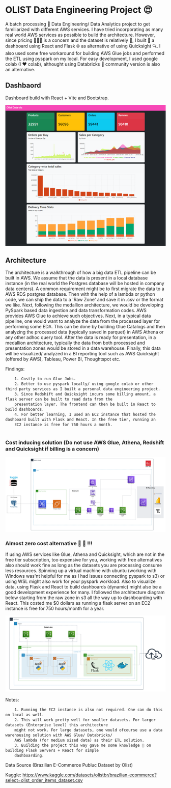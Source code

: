 # OLIST Data Engineering Project 😍

A batch processing 🔧 Data Engineering/ Data Analytics project to get familiarized with different AWS services. I have tried incorporating as many real world AWS services as possible to build the architecture. However, since pricing 💸💸💸 is a concern and the dataset is relatively 🤏, I built 💪 a dashboard using React and Flask 🌐 as alternative of using Quicksight 🔍. I also used some free workaround for building AWS Glue jobs and performed the ETL using pyspark on my local. For easy development, I used google colab (I ❤️ colab), althought using Databricks 🧱 community version is also an alternative.

## Dashbaord

Dashboard build with React + Vite and Bootstrap.

![Final Visualization](visualization_react_1.png)

## Architecture

The architecture is a walkthrough of how a big data ETL pipeline can be built in AWS. We assume that the data is present in a local database instance (in the real world the Postgres database will be hosted in company data centers). A common requirement might be to first migrate the data to a AWS RDS postgres database. Then with the help of a lambda or python code, we can ship the data to a 'Raw Zone' and save it in .csv or the format we like. Next, following the medallion architecture, we would be developing PySpark based data ingestion and data transformation codes. AWS provides AWS Glue to achieve such objectives.
Next, in a typical data pipeline, one would want to analyze the data from the processed layer for performing some EDA. This can be done by building Glue Catalogs and then analyzing the processed data (typically saved in parquet) in AWS Athena or any other adhoc query tool. After the data is ready for presentation, in a medallion architecture, typically the data from both processed and presentation zones would be stored in a data warehouse. Finally, this data will be visualized/ analyzed in a BI reporting tool such as AWS Quicksight (offered by AWS), Tableau, Power BI, Thoughtspot etc.

Findings:
```raw
    1. Costly to run Glue Jobs.
    2. Better to use pyspark locally/ using google colab or other third party services as I built a personal data engineering project.
    3. Since Redshift and Quicksight incurs some billing amount, a flask server can be built to read data from the
    presentation layer. The frontend can then be built in React to build dashboards.
    4. For better learning, I used an EC2 instance that hosted the dashboard built with Flask and React. In the free tier, running an
    EC2 instance is free for 750 hours a month.
    
```
### Cost inducing solution (Do not use AWS Glue, Athena, Redshift and Quicksight if billing is a concern)
![AWS Data Pipeline](AWS_project_architecture.png)


### Almost zero cost alternative 💯 🚀 !!!

If using AWS services like Glue, Athena and Quicksight, which are not in the free tier subscription, too expensive for you, working with free alternatives also should work fine as long as the datasets you are processing consume less resources. Spinning up a virtual machine with ubuntu (working with Windows was'nt helpful for me as I had issues connecting pyspark to s3) or using WSL might also work for your pyspark workload. Also to visualize data, using Flask and React to build dashboards (dynamic) might also be a good development experience for many.
I followed the architecture diagram below starting from the raw zone in s3 all the way up to dashboarding with React. This costed me $0 dollars as running a flask server on an EC2 instance is free for 750 hours/month for a year.

![Zero Cost Pipeline](Almost_Zero_Cost_Solution_to_Dashboarding.png)

Notes:
```raw
    1. Running the EC2 instance is also not required. One can do this on local as well.
    2. This will work pretty well for smaller datasets. For larger datasets (Enterprise level) this architecture
    might not work. For large datasets, one would ofcourse use a data warehousing solution with AWS Glue/ Databricks/
    AWS lambda (for medium sized data) as their ETL solution.
    3. Building the project this way gave me some knowledge 🧠 on building Flask Servers + React for simple
    dashboarding.
``` 

Data Source (Brazilian E-Commerce Publuc Dataset by Olist)

Kaggle: https://www.kaggle.com/datasets/olistbr/brazilian-ecommerce?select=olist_order_items_dataset.csv